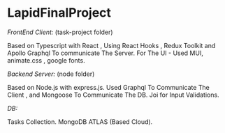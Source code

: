 # LapidFinalProject

*FrontEnd Client:* 
(task-project folder)

Based on Typescript with React ,
Using React Hooks , Redux Toolkit and Apollo Graphql To communicate The Server.
For The UI - Used MUI, animate.css , google fonts.

*Backend Server:* 
(node folder)

Based on Node.js with express.js.
Used Graphql To Communicate The Client , and Mongoose To Communicate The DB.
Joi for Input Validations.

*DB:*

Tasks Collection.
MongoDB ATLAS (Based Cloud).
